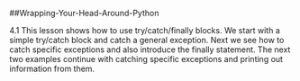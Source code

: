 ##Wrapping-Your-Head-Around-Python

4.1
This lesson shows how to use try/catch/finally blocks. We start with a simple try/catch block and catch a general exception. Next we see how to catch specific exceptions and also introduce the finally statement. The next two examples continue with catching specific exceptions and printing out information from them.